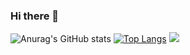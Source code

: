 ### Hi there 👋
![Anurag's GitHub stats](https://github-readme-stats.vercel.app/api?username=purgatory-b&show_icons=true&theme=tokyonight) [![Top Langs](https://github-readme-stats.vercel.app/api/top-langs/?username=purgatory-b&layout=compact)](https://github.com/purgatory-b/github-readme-stats)
![](https://img.shields.io/badge/python-3.9-orange)
<!--
**purgatory-b/purgatory-b** is a ✨ _special_ ✨ repository because its `README.md` (this file) appears on your GitHub profile.

Here are some ideas to get you started:

- 🔭 I’m currently working on ...
- 🌱 I’m currently learning ...
- 👯 I’m looking to collaborate on ...
- 🤔 I’m looking for help with ...
- 💬 Ask me about ...
- 📫 How to reach me: ...
- 😄 Pronouns: ...
- ⚡ Fun fact: ...
-->
